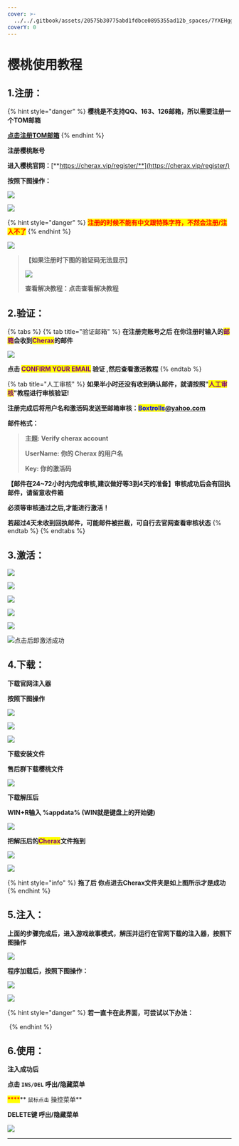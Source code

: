 ```yaml
---
cover: >-
  ../../.gitbook/assets/20575b30775abd1fdbce0895355ad12b_spaces/7YXEHggLzaiKwZjRSOD4/uploads/Dzn5QW2DpoTlJHd45kA8/QQ%E5%9B%BE%E7%89%8720220415152429_alt=media&token=59f0ac57-1304-45a7-8726-d62321156154.png
coverY: 0
---
```


# 樱桃使用教程

## 1.注册：

{% hint style="danger" %}
**樱桃是不支持QQ、163、126邮箱，所以需要注册一个TOM邮箱**

[**点击注册TOM邮箱**](https://mail.tom.com)
{% endhint %}

**注册樱桃账号**

**进入樱桃官网：**[**https://cherax.vip/register/**](https://cherax.vip/register/)

**按照下图操作：**

![](<../../.gitbook/assets/image (69).png>)

![](<../../.gitbook/assets/image (44).png>)

{% hint style="danger" %}
<mark style="color:red;">**注册的时候不能有中文跟特殊字符，不然会注册/注入不了**</mark>
{% endhint %}

![](<../../.gitbook/assets/image (41).png>)

> **【如果注册时下图的验证码无法显示】**
>
> ![](<../../.gitbook/assets/image (45).png>)
>
> **查看解决教程：点击查看解决教程**

## **2.验证：**

{% tabs %}
{% tab title="验证邮箱" %}
**在注册完账号之后 在你注册时输入的**<mark style="color:purple;">**邮箱**</mark>**会收到**<mark style="color:purple;">**Cherax**</mark>**的邮件**

![](<../../.gitbook/assets/image (13).png>)

**点击 **<mark style="color:purple;">**CONFIRM YOUR EMAIL**</mark>** 验证 ,然后查看激活教程**
{% endtab %}

{% tab title="人工审核" %}
**如果半小时还没有收到确认邮件，就请按照"**<mark style="color:purple;">**人工审核**</mark>**"教程进行审核验证!**

**注册完成后将用户名和激活码发送至邮箱审核：**<mark style="color:blue;">**Boxtrolls**</mark>[**@yahoo.com**](https://www.outlook.com/?refd=account.microsoft.com\&fref=home.banner.viewinbox)

**邮件格式：**

> **主题: Verify cherax account**
>
> **UserName: 你的 Cherax 的用户名**
>
> **Key: 你的激活码**

**【邮件在24\~72小时内完成审核,建议做好等3到4天的准备】审核成功后会有回执邮件，请留意收件箱**

**必须等审核通过之后,才能进行激活！**

**若超过4天未收到回执邮件，可能邮件被拦截，可自行去官网查看审核状态**
{% endtab %}
{% endtabs %}

## **3.激活：**

![](<../../.gitbook/assets/image (65).png>)

![](<../../.gitbook/assets/image (25).png>)

![](<../../.gitbook/assets/image (62).png>)

![](<../../.gitbook/assets/image (73).png>)

![](<../../.gitbook/assets/image (50).png>)

![点击后即激活成功](<../../.gitbook/assets/image (56).png>)

## 4.下载：

**下载官网注入器**

**按照下图操作**

![](<../../.gitbook/assets/image (42).png>)

![](<../../.gitbook/assets/image (26).png>)

![](<../../.gitbook/assets/image (17).png>)

**下载安装文件**

**售后群下载樱桃文件**

![](<../../.gitbook/assets/image (60).png>)

**下载解压后**

**WIN+R输入 %appdata% (WIN就是键盘上的开始键)**

![](<../../.gitbook/assets/image (24).png>)

**把解压后的**<mark style="color:purple;">**Cherax**</mark>**文件拖到**

![](<../../.gitbook/assets/image (53).png>)

![](<../../.gitbook/assets/image (39).png>)

{% hint style="info" %}
**拖了后 你点进去Cherax文件夹是如上图所示才是成功**
{% endhint %}

## **5.注入：**

**上面的步骤完成后，进入游戏故事模式，解压并运行在官网下载的注入器，按照下图操作**

![](<../../.gitbook/assets/image (79).png>)

**程序加载后，按照下图操作：**

![](<../../.gitbook/assets/image (59).png>)

![](<../../.gitbook/assets/image (30).png>)

{% hint style="danger" %}
**若一直卡在此界面，可尝试以下办法：**

<img src="../../.gitbook/assets/image (40).png" alt="" data-size="original">
{% endhint %}

## **6.使用：**

**注入成功后**

**点击 `INS/DEL` 呼出/隐藏菜单**

<mark style="color:red;">\*\*\*\*</mark>\*\* `鼠标点击` 操控菜单\*\*

**DELETE键 呼出/隐藏菜单**

![](<../../.gitbook/assets/image (11).png>)

***
